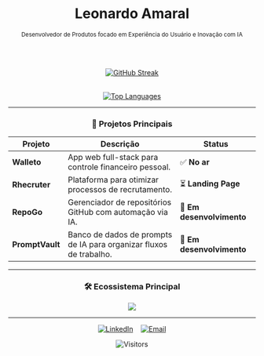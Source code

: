 <div align="center">

# Leonardo Amaral

<sub>Desenvolvedor de Produtos focado em Experiência do Usuário e Inovação com IA</sub>

<br/>
<br/>

[![GitHub Streak](https://streak-stats.demolab.com?user=OlaLeonardoAmaral&theme=dark)](https://git.io/streak-stats)

<br/>

<a href="https://github.com/OlaLeonardoAmaral">
  <img src="https://github-readme-stats.vercel.app/api/top-langs/?username=OlaLeonardoAmaral&layout=compact&langs_count=10&theme=dark&hide_border=true" alt="Top Languages" />
</a>

</div>

---

### <p align="center">🚀 Projetos Principais</p>

| Projeto | Descrição | Status |
|---|---|---|
| **Walleto** | App web full-stack para controle financeiro pessoal. | ✅ **No ar** |
| **Rhecruter** | Plataforma para otimizar processos de recrutamento. | ⏳ **Landing Page** |
| **RepoGo** | Gerenciador de repositórios GitHub com automação via IA. | 🚧 **Em desenvolvimento** |
| **PromptVault** | Banco de dados de prompts de IA para organizar fluxos de trabalho. | 🚧 **Em desenvolvimento** |

---

### <p align="center">🛠️ Ecossistema Principal</p>

<p align="center">
  <a href="https://skillicons.dev">
    <img src="https://skillicons.dev/icons?i=ts,react,nodejs,electron,tailwind,java,spring,postgres,docker,figma" />
  </a>
</p>

---

<p align="center">
  <a href="URL_DO_SEU_LINKEDIN" target="_blank"><img src="https://skillicons.dev/icons?i=linkedin" alt="LinkedIn" /></a>
  &nbsp;&nbsp;
  <a href="mailto:SEU_EMAIL"><img src="https://skillicons.dev/icons?i=gmail" alt="Email" /></a>
</p>

<div align="center">
  <img src="https://komarev.com/ghpvc/?username=olaleonardoamaral&style=flat-square&color=6495ED" alt="Visitors"/>
</div>
